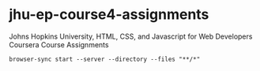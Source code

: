 # jhu-ep-course4-assignments
 Johns Hopkins University, HTML, CSS, and Javascript for Web Developers Coursera Course Assignments

`browser-sync start --server --directory --files "**/*"`
